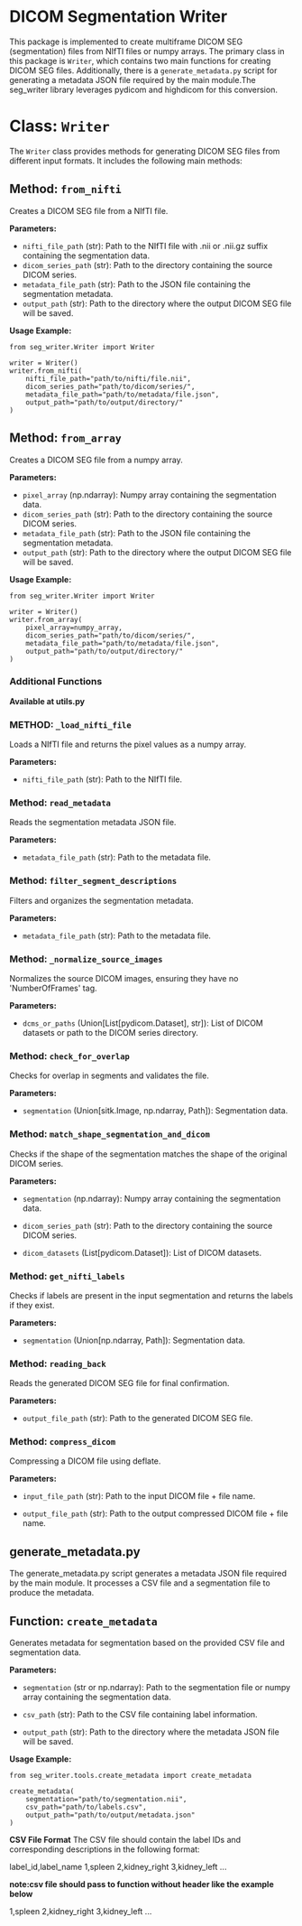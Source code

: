 # DICOM Segmentation Writer

This package is implemented to create multiframe DICOM SEG (segmentation) files from NIfTI files or numpy arrays. The primary class in this package is `Writer`, which contains two main functions for creating DICOM SEG files. Additionally, there is a `generate_metadata.py` script for generating a metadata JSON file required by the main module.The seg_writer library leverages pydicom and highdicom for this conversion.

# Class: `Writer`

The `Writer` class provides methods for generating DICOM SEG files from different input formats. It includes the following main methods:

## Method: `from_nifti`

Creates a DICOM SEG file from a NIfTI file.

**Parameters:**
- `nifti_file_path` (str): Path to the NIfTI file with .nii or .nii.gz suffix containing the segmentation data.
- `dicom_series_path` (str): Path to the directory containing the source DICOM series.
- `metadata_file_path` (str): Path to the JSON file containing the segmentation metadata.
- `output_path` (str): Path to the directory where the output DICOM SEG file will be saved.

**Usage Example:**
```
from seg_writer.Writer import Writer

writer = Writer()
writer.from_nifti(
    nifti_file_path="path/to/nifti/file.nii",
    dicom_series_path="path/to/dicom/series/",
    metadata_file_path="path/to/metadata/file.json",
    output_path="path/to/output/directory/"
)
```
## Method: `from_array`

Creates a DICOM SEG file from a numpy array.

**Parameters:**
- `pixel_array` (np.ndarray): Numpy array containing the segmentation data.
- `dicom_series_path` (str): Path to the directory containing the source DICOM series.
- `metadata_file_path` (str): Path to the JSON file containing the segmentation metadata.
- `output_path` (str): Path to the directory where the output DICOM SEG file will be saved.

**Usage Example:**
```
from seg_writer.Writer import Writer

writer = Writer()
writer.from_array(
    pixel_array=numpy_array,
    dicom_series_path="path/to/dicom/series/",
    metadata_file_path="path/to/metadata/file.json",
    output_path="path/to/output/directory/"
)
```
### Additional Functions
**Available at utils.py**

### METHOD: `_load_nifti_file`

Loads a NIfTI file and returns the pixel values as a numpy array.

**Parameters:**

- `nifti_file_path` (str): Path to the NIfTI file.

### Method: `read_metadata`

Reads the segmentation metadata JSON file.

**Parameters:**

- `metadata_file_path` (str): Path to the metadata file.

### Method: `filter_segment_descriptions`

Filters and organizes the segmentation metadata.

**Parameters:**

- `metadata_file_path` (str): Path to the metadata file.

### Method: `_normalize_source_images`

Normalizes the source DICOM images, ensuring they have no 'NumberOfFrames' tag.

**Parameters:**

- `dcms_or_paths` (Union[List[pydicom.Dataset], str]): List of DICOM datasets or path to the DICOM series directory.

### Method: `check_for_overlap`

Checks for overlap in segments and validates the file.

**Parameters:**

- `segmentation` (Union[sitk.Image, np.ndarray, Path]): Segmentation data.

### Method: `match_shape_segmentation_and_dicom`

Checks if the shape of the segmentation matches the shape of the original DICOM series.

**Parameters:**

- `segmentation` (np.ndarray): Numpy array containing the segmentation data.

- `dicom_series_path` (str): Path to the directory containing the source DICOM series.

- `dicom_datasets` (List[pydicom.Dataset]): List of DICOM datasets.

### Method: `get_nifti_labels`

Checks if labels are present in the input segmentation and returns the labels if they exist.

**Parameters:**

- `segmentation` (Union[np.ndarray, Path]): Segmentation data.

### Method: `reading_back`

Reads the generated DICOM SEG file for final confirmation.

**Parameters:**

- `output_file_path` (str): Path to the generated DICOM SEG file.

### Method: `compress_dicom`

Compressing a DICOM file using deflate.

**Parameters:**

- `input_file_path` (str): Path to the input DICOM file + file name.

- `output_file_path` (str): Path to the output compressed DICOM file + file name.


## generate_metadata.py
The generate_metadata.py script generates a metadata JSON file required by the main module. It processes a CSV file and a segmentation file to produce the metadata.

## Function: `create_metadata`
Generates metadata for segmentation based on the provided CSV file and segmentation data.

**Parameters:**

- `segmentation` (str or np.ndarray): Path to the segmentation file or numpy array containing the segmentation data.

- `csv_path` (str): Path to the CSV file containing label information.

- `output_path` (str): Path to the directory where the metadata JSON file will be saved.

**Usage Example:**
```
from seg_writer.tools.create_metadata import create_metadata

create_metadata(
    segmentation="path/to/segmentation.nii",
    csv_path="path/to/labels.csv",
    output_path="path/to/output/metadata.json"
)
```
**CSV File Format**
The CSV file should contain the label IDs and corresponding descriptions in the following format:

label_id,label_name
1,spleen
2,kidney_right
3,kidney_left
...

**note:csv file should pass to function without header like the example below**

1,spleen
2,kidney_right
3,kidney_left
...
